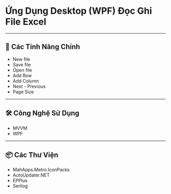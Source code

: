 # Ứng Dụng Desktop (WPF) Đọc Ghi File Excel

---

## 🚀 Các Tính Năng Chính

-  New file  
-  Save file  
-  Open file  
-  Add Row  
-  Add Column  
-  Next - Previous  
-  Page Size  

---

## 🛠️ Công Nghệ Sử Dụng

- MVVM  
- WPF  

---

## 📦 Các Thư Viện

- MahApps.Metro.IconPacks 
- AutoUpdater.NET
- EPPlus
- Serilog  

